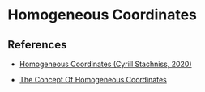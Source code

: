 # Homogeneous Coordinates

## References
- [Homogeneous Coordinates (Cyrill Stachniss, 2020)](https://www.youtube.com/watch?v=MQdm0Z_gNcw)

- [The Concept Of Homogeneous Coordinates](https://prateekvjoshi.com/2014/06/13/the-concept-of-homogeneous-coordinates/)